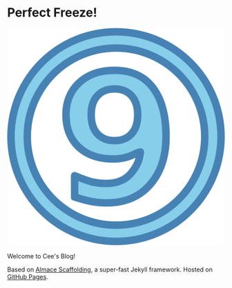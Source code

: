 # Perfect Freeze!

![⑨](assets/img/blue_circled_9.svg)

Welcome to Cee's Blog!

Based on [Almace Scaffolding](https://github.com/sparanoid/almace-scaffolding), a super-fast Jekyll framework. Hosted on [GitHub Pages](https://pages.github.com).


